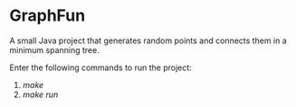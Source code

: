 # GraphFun
A small Java project that generates random points and connects them in a
minimum spanning tree.

Enter the following commands to run the project:
1. *make*
2. *make run*
